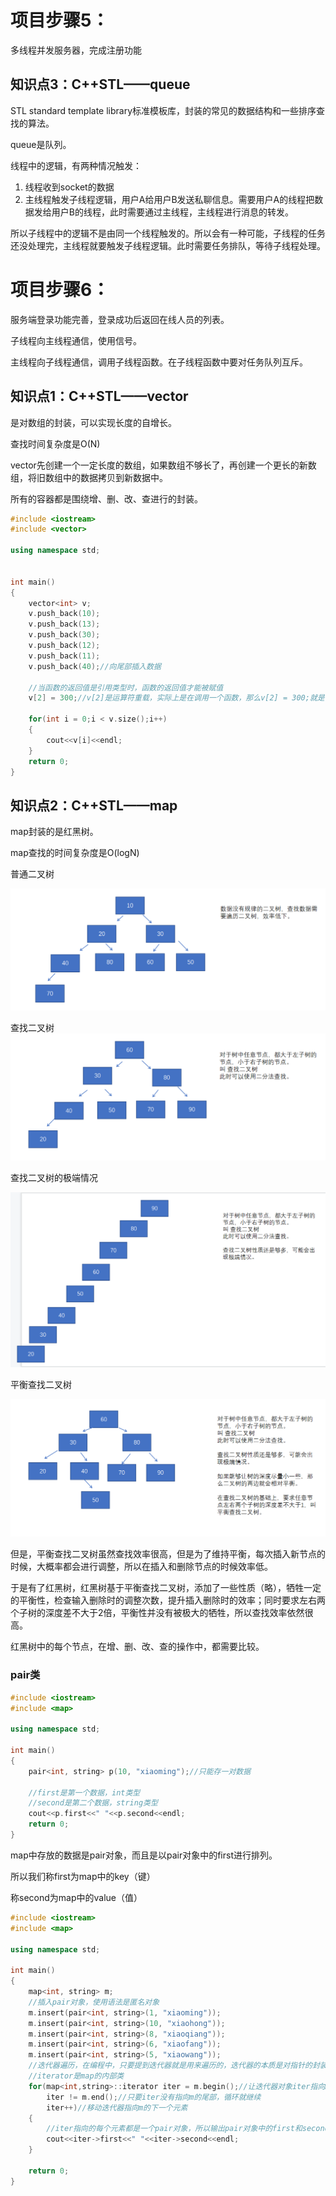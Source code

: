 # 项目步骤5：

多线程并发服务器，完成注册功能



## 知识点3：C++STL——queue

STL   standard   template   library标准模板库，封装的常见的数据结构和一些排序查找的算法。

queue是队列。



线程中的逻辑，有两种情况触发：

1. 线程收到socket的数据
2. 主线程触发子线程逻辑，用户A给用户B发送私聊信息。需要用户A的线程把数据发给用户B的线程，此时需要通过主线程，主线程进行消息的转发。

所以子线程中的逻辑不是由同一个线程触发的。所以会有一种可能，子线程的任务还没处理完，主线程就要触发子线程逻辑。此时需要任务排队，等待子线程处理。









# 项目步骤6：

服务端登录功能完善，登录成功后返回在线人员的列表。



子线程向主线程通信，使用信号。

主线程向子线程通信，调用子线程函数。在子线程函数中要对任务队列互斥。



## 知识点1：C++STL——vector

是对数组的封装，可以实现长度的自增长。

查找时间复杂度是O(N)

vector先创建一个一定长度的数组，如果数组不够长了，再创建一个更长的新数组，将旧数组中的数据拷贝到新数据中。

所有的容器都是围绕增、删、改、查进行的封装。

```C++
#include <iostream>
#include <vector>

using namespace std;


int main()
{
    vector<int> v;
    v.push_back(10);
    v.push_back(13);
    v.push_back(30);
    v.push_back(12);
    v.push_back(11);
    v.push_back(40);//向尾部插入数据
    
    //当函数的返回值是引用类型时，函数的返回值才能被赋值
    v[2] = 300;//v[2]是运算符重载，实际上是在调用一个函数，那么v[2] = 300;就是在对函数的返回值赋值
    
    for(int i = 0;i < v.size();i++)
    {
        cout<<v[i]<<endl;
    }
    return 0;
}
```



## 知识点2：C++STL——map

map封装的是红黑树。

map查找的时间复杂度是O(logN)

普通二叉树

![image-20221122110318341](day7/image-20221122110318341.png)



查找二叉树![image-20221122110838197](day7/image-20221122110838197.png)

查找二叉树的极端情况

![image-20221122111044670](day7/image-20221122111044670.png)

平衡查找二叉树

![image-20221122111425706](day7/image-20221122111425706.png)

但是，平衡查找二叉树虽然查找效率很高，但是为了维持平衡，每次插入新节点的时候，大概率都会进行调整，所以在插入和删除节点的时候效率低。

于是有了红黑树，红黑树基于平衡查找二叉树，添加了一些性质（略），牺牲一定的平衡性，检查输入删除时的调整次数，提升插入删除时的效率；同时要求左右两个子树的深度差不大于2倍，平衡性并没有被极大的牺牲，所以查找效率依然很高。

红黑树中的每个节点，在增、删、改、查的操作中，都需要比较。

### pair类

```C++
#include <iostream>
#include <map>

using namespace std;

int main()
{
    pair<int, string> p(10, "xiaoming");//只能存一对数据
 
    //first是第一个数据，int类型
    //second是第二个数据，string类型
    cout<<p.first<<" "<<p.second<<endl;
    return 0;
}
```

map中存放的数据是pair对象，而且是以pair对象中的first进行排列。

所以我们称first为map中的key（键）

称second为map中的value（值）

```C++
#include <iostream>
#include <map>

using namespace std;

int main()
{
    map<int, string> m;
    //插入pair对象，使用语法是匿名对象
    m.insert(pair<int, string>(1, "xiaoming"));
    m.insert(pair<int, string>(10, "xiaohong"));
    m.insert(pair<int, string>(8, "xiaoqiang"));
    m.insert(pair<int, string>(6, "xiaofang"));
    m.insert(pair<int, string>(5, "xiaowang"));
    //迭代器遍历，在编程中，只要提到迭代器就是用来遍历的，迭代器的本质是对指针的封装
    //iterator是map的内部类
    for(map<int,string>::iterator iter = m.begin();//让迭代器对象iter指向m的首元素
        iter != m.end();//只要iter没有指向m的尾部，循环就继续
        iter++)//移动迭代器指向m的下一个元素
    {
        //iter指向的每个元素都是一个pair对象，所以输出pair对象中的first和second
        cout<<iter->first<<" "<<iter->second<<endl;
    }
    
    return 0;
}

```



